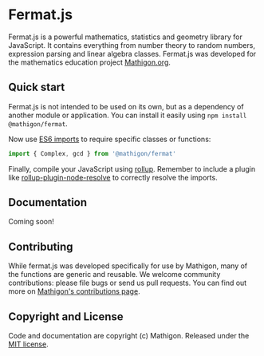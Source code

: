 # Fermat.js

Fermat.js is a powerful mathematics, statistics and geometry library for
JavaScript. It contains everything from number theory to random numbers,
expression parsing and linear algebra classes. Fermat.js was developed
for the mathematics education project [Mathigon.org](https://mathigon.org).


## Quick start

Fermat.js is not intended to be used on its own, but as a dependency of another
module or application. You can install it easily using
`npm install @mathigon/fermat`.

Now use [ES6 imports](http://2ality.com/2014/09/es6-modules-final.html) to
require specific classes or functions:

```js
import { Complex, gcd } from '@mathigon/fermat'
```

Finally, compile your JavaScript using [rollup](https://rollupjs.org/). Remember
to include a plugin like [rollup-plugin-node-resolve](https://github.com/rollup/rollup-plugin-node-resolve)
to correctly resolve the imports.


## Documentation

Coming soon!


## Contributing

While fermat.js was developed specifically for use by Mathigon, many of the
functions are generic and reusable. We welcome community contributions: please
file bugs or send us pull requests. You can find out more on
[Mathigon's contributions page](https://mathigon.org/contribute).


## Copyright and License

Code and documentation are copyright (c) Mathigon.
Released under the [MIT license](LICENSE).

